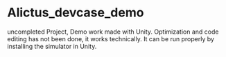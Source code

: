 # Alictus_devcase_demo
uncompleted Project, Demo work made with Unity.
Optimization and code editing has not been done, it works technically. It can be run properly by installing the simulator in Unity.

